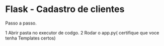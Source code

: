 # Flask - Cadastro de clientes

Passo a passo. 

1 Abrir pasta no executor de codgo. 
2 Rodar o app.py( certifique que voce tenha Templates certos)
